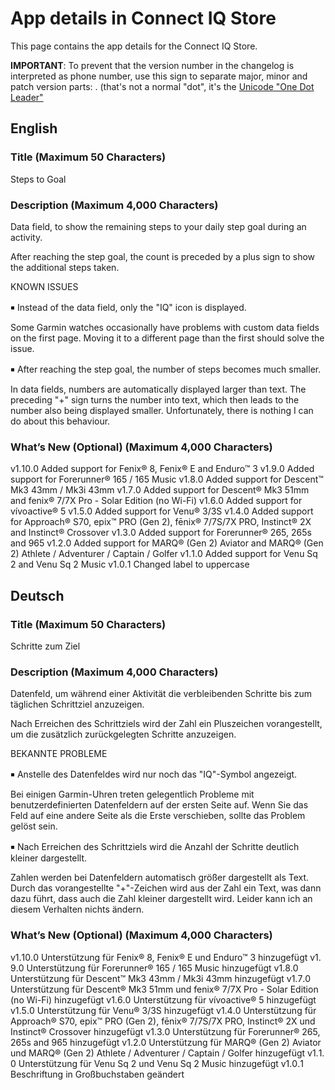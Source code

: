 # App details in Connect IQ Store

This page contains the app details for the Connect IQ Store.

**IMPORTANT**: To prevent that the version number in the changelog is interpreted as phone number, use this sign to separate major, minor and patch version parts:
․ (that's not a normal "dot", it's the [Unicode "One Dot Leader"](https://www.compart.com/en/unicode/U+2024)

## English

### Title (Maximum 50 Characters)

Steps to Goal

### Description (Maximum 4,000 Characters)

Data field, to show the remaining steps to your daily step goal during an activity.

After reaching the step goal, the count is preceded by a plus sign to show the additional steps taken.

KNOWN ISSUES

￭ Instead of the data field, only the "IQ" icon is displayed.

Some Garmin watches occasionally have problems with custom data fields on the first page. Moving it to a different page than the first should solve the issue.

￭ After reaching the step goal, the number of steps becomes much smaller.

In data fields, numbers are automatically displayed larger than text. The preceding "+" sign turns the number into text, which then leads to the number also being displayed smaller. Unfortunately, there is nothing I can do about this behaviour.

### What’s New (Optional) (Maximum 4,000 Characters)

v1․10․0 Added support for Fenix® 8, Fenix® E and Enduro™ 3
v1․9․0 Added support for Forerunner® 165 / 165 Music
v1․8․0 Added support for Descent™ Mk3 43mm / Mk3i 43mm
v1․7․0 Added support for Descent® Mk3 51mm and fenix® 7/7X Pro - Solar Edition (no Wi-Fi)
v1․6․0 Added support for vívoactive® 5
v1․5․0 Added support for Venu® 3/3S
v1․4․0 Added support for Approach® S70, epix™ PRO (Gen 2), fēnix® 7/7S/7X PRO, Instinct® 2X and Instinct® Crossover
v1․3․0 Added support for Forerunner® 265, 265s and 965
v1․2․0 Added support for MARQ® (Gen 2) Aviator and MARQ® (Gen 2) Athlete / Adventurer / Captain / Golfer
v1․1․0 Added support for Venu Sq 2 and Venu Sq 2 Music
v1․0․1 Changed label to uppercase

## Deutsch

### Title (Maximum 50 Characters)

Schritte zum Ziel

### Description (Maximum 4,000 Characters)

Datenfeld, um während einer Aktivität die verbleibenden Schritte bis zum täglichen Schrittziel anzuzeigen.

Nach Erreichen des Schrittziels wird der Zahl ein Pluszeichen vorangestellt, um die zusätzlich zurückgelegten Schritte anzuzeigen.

BEKANNTE PROBLEME

￭ Anstelle des Datenfeldes wird nur noch das "IQ"-Symbol angezeigt.

Bei einigen Garmin-Uhren treten gelegentlich Probleme mit benutzerdefinierten Datenfeldern auf der ersten Seite auf. Wenn Sie das Feld auf eine andere Seite als die Erste verschieben, sollte das Problem gelöst sein.

￭ Nach Erreichen des Schrittziels wird die Anzahl der Schritte deutlich kleiner dargestellt.

Zahlen werden bei Datenfeldern automatisch größer dargestellt als Text. Durch das vorangestellte "+"-Zeichen wird aus der Zahl ein Text, was dann dazu führt, dass auch die Zahl kleiner dargestellt wird. Leider kann ich an diesem Verhalten nichts ändern.

### What’s New (Optional) (Maximum 4,000 Characters)

v1․10․0 Unterstützung für Fenix® 8, Fenix® E und Enduro™ 3 hinzugefügt
v1․9․0 Unterstützung für Forerunner® 165 / 165 Music hinzugefügt
v1․8․0 Unterstützung für Descent™ Mk3 43mm / Mk3i 43mm hinzugefügt
v1․7․0 Unterstützung für Descent® Mk3 51mm und fenix® 7/7X Pro - Solar Edition (no Wi-Fi) hinzugefügt
v1․6․0 Unterstützung für vívoactive® 5 hinzugefügt
v1․5․0 Unterstützung für Venu® 3/3S hinzugefügt
v1․4․0 Unterstützung für Approach® S70, epix™ PRO (Gen 2), fēnix® 7/7S/7X PRO, Instinct® 2X und Instinct® Crossover hinzugefügt
v1․3․0 Unterstützung für Forerunner® 265, 265s and 965 hinzugefügt
v1․2․0 Unterstützung für MARQ® (Gen 2) Aviator und MARQ® (Gen 2) Athlete / Adventurer / Captain / Golfer hinzugefügt
v1․1․0 Unterstützung für Venu Sq 2 und Venu Sq 2 Music hinzugefügt
v1․0․1 Beschriftung in Großbuchstaben geändert
